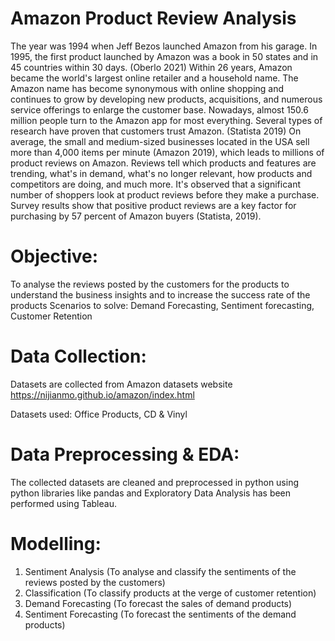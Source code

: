 # Amazon Product Review Analysis
The year was 1994 when Jeff Bezos launched Amazon from his garage. In 1995, the first product launched by Amazon was a book in 50 states and in 45 countries within 30 days. (Oberlo 2021)
Within 26 years, Amazon became the world's largest online retailer and a household name. The Amazon name has become synonymous with online shopping and continues to grow by developing new products, acquisitions, and numerous service offerings to enlarge the customer base.
Nowadays, almost 150.6 million people turn to the Amazon app for most everything. Several types of research have proven that customers trust Amazon. (Statista 2019) On average, the small and medium-sized businesses located in the USA sell more than 4,000 items per minute (Amazon 2019), which leads to millions of product reviews on Amazon. 
Reviews tell which products and features are trending, what's in demand, what's no longer relevant, how products and competitors are doing, and much more.
It's observed that a significant number of shoppers look at product reviews before they make a purchase. Survey results show that positive product reviews are a key factor for purchasing by 57 percent of Amazon buyers (Statista, 2019).


# Objective: 
To analyse the reviews posted by the customers for the products to understand the business insights and to increase the success rate of the products
Scenarios to solve: Demand Forecasting, Sentiment forecasting, Customer Retention

# Data Collection:
Datasets are collected from Amazon datasets website
https://nijianmo.github.io/amazon/index.html

Datasets used: Office Products, CD & Vinyl

# Data Preprocessing & EDA:
The collected datasets are cleaned and preprocessed in python using python libraries like pandas and Exploratory Data Analysis has been performed using Tableau.

# Modelling:
1. Sentiment Analysis (To analyse and classify the sentiments of the reviews posted by the customers)
2. Classification (To classify products at the verge of customer retention)
3. Demand Forecasting (To forecast the sales of demand products)
4. Sentiment Forecasting (To forecast the sentiments of the demand products)
